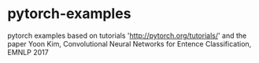 # pytorch-examples
pytorch examples based on tutorials 'http://pytorch.org/tutorials/' and the paper Yoon Kim, Convolutional Neural Networks for Entence Classification, EMNLP 2017
